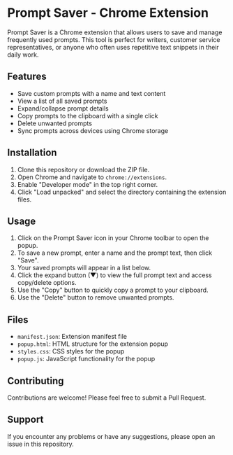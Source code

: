 # Prompt Saver - Chrome Extension

Prompt Saver is a Chrome extension that allows users to save and manage frequently used prompts. This tool is perfect for writers, customer service representatives, or anyone who often uses repetitive text snippets in their daily work.

## Features

- Save custom prompts with a name and text content
- View a list of all saved prompts
- Expand/collapse prompt details
- Copy prompts to the clipboard with a single click
- Delete unwanted prompts
- Sync prompts across devices using Chrome storage

## Installation

1. Clone this repository or download the ZIP file.
2. Open Chrome and navigate to `chrome://extensions`.
3. Enable "Developer mode" in the top right corner.
4. Click "Load unpacked" and select the directory containing the extension files.

## Usage

1. Click on the Prompt Saver icon in your Chrome toolbar to open the popup.
2. To save a new prompt, enter a name and the prompt text, then click "Save".
3. Your saved prompts will appear in a list below.
4. Click the expand button (▼) to view the full prompt text and access copy/delete options.
5. Use the "Copy" button to quickly copy a prompt to your clipboard.
6. Use the "Delete" button to remove unwanted prompts.

## Files

- `manifest.json`: Extension manifest file
- `popup.html`: HTML structure for the extension popup
- `styles.css`: CSS styles for the popup
- `popup.js`: JavaScript functionality for the popup

## Contributing

Contributions are welcome! Please feel free to submit a Pull Request.

## Support

If you encounter any problems or have any suggestions, please open an issue in this repository.
